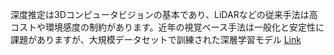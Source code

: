 深度推定は3Dコンピュータビジョンの基本であり、LiDARなどの従来手法は高コストや環境感度の制約があります。近年の視覚ベース手法は一般化と安定性に課題がありますが、大規模データセットで訓練された深層学習モデル
[Link](http://arxiv.org/abs/2507.11540v1)

